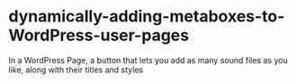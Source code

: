 # dynamically-adding-metaboxes-to-WordPress-user-pages
In a WordPress Page, a button that lets you add as many sound files as you like, along with their titles and styles
